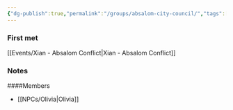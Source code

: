 ```yaml
---
{"dg-publish":true,"permalink":"/groups/absalom-city-council/","tags":["group"],"noteIcon":"group"}
---
```


### First met
[[Events/Xian - Absalom Conflict\|Xian - Absalom Conflict]]
### Notes

####Members
- [[NPCs/Olivia\|Olivia]]